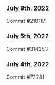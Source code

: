 ### July 8th, 2022

Commit #210117

### July 5th, 2022

Commit #314353


### July 4th, 2022

Commit #72281
